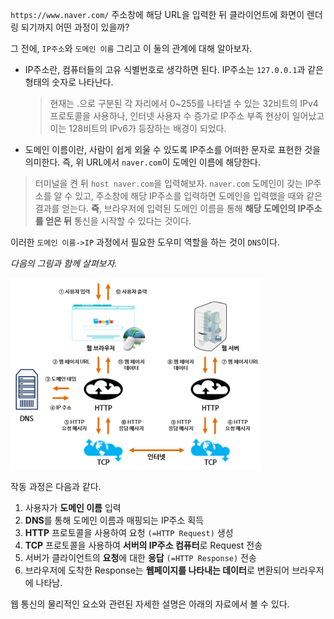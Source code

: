 
`https://www.naver.com/` 주소창에 해당 URL을 입력한 뒤 클라이언트에 화면이 렌더링 되기까지 어떤 과정이 있을까?

그 전에, `IP주소`와 `도메인 이름` 그리고 이 둘의 관계에 대해 알아보자.

- IP주소란, 컴퓨터들의 고유 식별번호로 생각하면 된다. IP주소는 `127.0.0.1`과 같은 형태의 숫자로 나타난다.

  > 현재는 .으로 구분된 각 자리에서 0~255를 나타낼 수 있는 32비트의 IPv4 프로토콜을 사용하나, 인터넷 사용자 수 증가로 IP주소 부족 현상이 일어났고 이는 128비트의 IPv6가 등장하는 배경이 되었다.
- 도메인 이름이란, 사람이 쉽게 외울 수 있도록 IP주소를 어떠한 문자로 표현한 것을 의미한다. 즉, 위 URL에서 `naver.com`이 도메인 이름에 해당한다.

> 터미널을 켠 뒤 `host naver.com`을 입력해보자.
> `naver.com` 도메인이 갖는 IP주소를 알 수 있고, 주소창에 해당 IP주소를 입력하면 도메인을 입력했을 때와 같은 결과를 얻는다.
**즉**, 브라우저에 입력된 도메인 이름을 통해 **해당 도메인의 IP주소를 얻은 뒤** 통신을 시작할 수 있다는 것이다.

이러한 `도메인 이름->IP` 과정에서 필요한 도우미 역할을 하는 것이 `DNS`이다.

_다음의 그림과 함께 살펴보자._

<img src="../img/web.png" alt="web" width="80%" />

작동 과정은 다음과 같다.

1. 사용자가 **도메인 이름** 입력
2. **DNS**를 통해 도메인 이름과 매핑되는 IP주소 획득
3. **HTTP** 프로토콜을 사용하여 요청 `(=HTTP Request)` 생성
4. **TCP** 프로토콜을 사용하여 **서버의 IP주소 컴퓨터**로 Request 전송
5. 서버가 클라이언트의 **요청**에 대한 **응답** `(=HTTP Response)` 전송
6. 브라우저에 도착한 Response는 **웹페이지를 나타내는 데이터**로 변환되어 브라우저에 나타남.

웹 통신의 물리적인 요소와 관련된 자세한 설명은 아래의 자료에서 볼 수 있다.